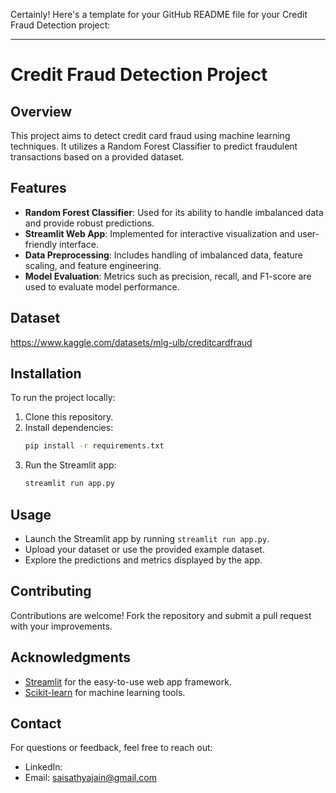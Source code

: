 Certainly! Here's a template for your GitHub README file for your Credit Fraud Detection project:

---

# Credit Fraud Detection Project

## Overview

This project aims to detect credit card fraud using machine learning techniques. It utilizes a Random Forest Classifier to predict fraudulent transactions based on a provided dataset.

## Features

- **Random Forest Classifier**: Used for its ability to handle imbalanced data and provide robust predictions.
- **Streamlit Web App**: Implemented for interactive visualization and user-friendly interface.
- **Data Preprocessing**: Includes handling of imbalanced data, feature scaling, and feature engineering.
- **Model Evaluation**: Metrics such as precision, recall, and F1-score are used to evaluate model performance.

## Dataset

https://www.kaggle.com/datasets/mlg-ulb/creditcardfraud

## Installation

To run the project locally:

1. Clone this repository.
2. Install dependencies:
   ```bash
   pip install -r requirements.txt
   ```
3. Run the Streamlit app:
   ```bash
   streamlit run app.py
   ```

## Usage

- Launch the Streamlit app by running `streamlit run app.py`.
- Upload your dataset or use the provided example dataset.
- Explore the predictions and metrics displayed by the app.


## Contributing

Contributions are welcome! Fork the repository and submit a pull request with your improvements.


## Acknowledgments

- [Streamlit](https://streamlit.io/) for the easy-to-use web app framework.
- [Scikit-learn](https://scikit-learn.org/) for machine learning tools.

## Contact

For questions or feedback, feel free to reach out:

- LinkedIn: 
- Email: saisathyajain@gmail.com

